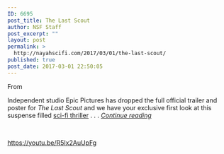 ```yaml
---
ID: 6695
post_title: The Last Scout
author: NSF Staff
post_excerpt: ""
layout: post
permalink: >
  http://nayahscifi.com/2017/03/01/the-last-scout/
published: true
post_date: 2017-03-01 22:50:05
---
```

From

Independent studio Epic Pictures has dropped the full official trailer and poster for <em>The Last Scout</em> and we have your exclusive first look at this suspense filled <a class="news" href="http://movieweb.com/arrival-movie-2016-jeremy-renner-amy-adams-photos/">sci-fi thriller</a> . . . <a href="http://movieweb.com/last-scout-movie-trailer/"><em>Continue reading</em></a>

&nbsp;

https://youtu.be/R5Ix2AuUpFg